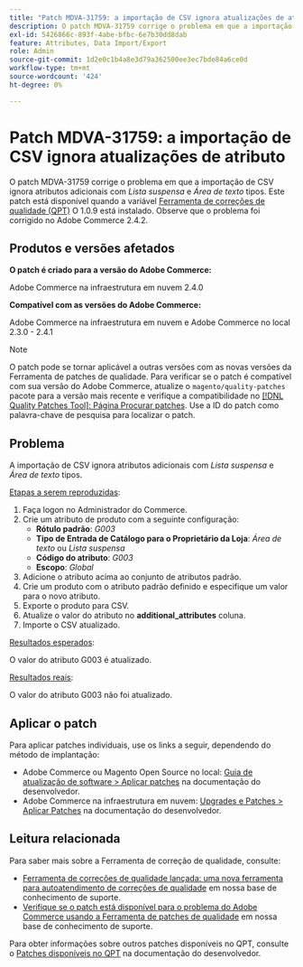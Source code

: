 ```yaml
---
title: "Patch MDVA-31759: a importação de CSV ignora atualizações de atributo"
description: O patch MDVA-31759 corrige o problema em que a importação de CSV ignora atributos adicionais com os tipos *Suspenso* e *Área de texto*. Este patch está disponível quando a [Ferramenta de correções de qualidade (QPT)](/help/announcements/adobe-commerce-announcements/magento-quality-patches-released-new-tool-to-self-serve-quality-patches.md) 1.0.9 está instalada. Observe que o problema foi corrigido no Adobe Commerce 2.4.2.
exl-id: 5426866c-893f-4abe-bfbc-6e7b30dd8dab
feature: Attributes, Data Import/Export
role: Admin
source-git-commit: 1d2e0c1b4a8e3d79a362500ee3ec7bde84a6ce0d
workflow-type: tm+mt
source-wordcount: '424'
ht-degree: 0%

---
```


# Patch MDVA-31759: a importação de CSV ignora atualizações de atributo

O patch MDVA-31759 corrige o problema em que a importação de CSV ignora atributos adicionais com *Lista suspensa* e *Área de texto* tipos. Este patch está disponível quando a variável [Ferramenta de correções de qualidade (QPT)](/help/announcements/adobe-commerce-announcements/magento-quality-patches-released-new-tool-to-self-serve-quality-patches.md) O 1.0.9 está instalado. Observe que o problema foi corrigido no Adobe Commerce 2.4.2.

## Produtos e versões afetados

**O patch é criado para a versão do Adobe Commerce:**

Adobe Commerce na infraestrutura em nuvem 2.4.0

**Compatível com as versões do Adobe Commerce:**

Adobe Commerce na infraestrutura em nuvem e Adobe Commerce no local 2.3.0 - 2.4.1

>[!NOTE]
>
>O patch pode se tornar aplicável a outras versões com as novas versões da Ferramenta de patches de qualidade. Para verificar se o patch é compatível com sua versão do Adobe Commerce, atualize o `magento/quality-patches` pacote para a versão mais recente e verifique a compatibilidade no [[!DNL Quality Patches Tool]: Página Procurar patches](https://devdocs.magento.com/quality-patches/tool.html#patch-grid). Use a ID do patch como palavra-chave de pesquisa para localizar o patch.

## Problema

A importação de CSV ignora atributos adicionais com *Lista suspensa* e *Área de texto* tipos.

<u>Etapas a serem reproduzidas</u>:

1. Faça logon no Administrador do Commerce.
1. Crie um atributo de produto com a seguinte configuração:
   * **Rótulo padrão**: *G003*
   * **Tipo de Entrada de Catálogo para o Proprietário da Loja**: *Área de texto* ou *Lista suspensa*
   * **Código do atributo**: *G003*
   * **Escopo**: *Global*
1. Adicione o atributo acima ao conjunto de atributos padrão.
1. Crie um produto com o atributo padrão definido e especifique um valor para o novo atributo.
1. Exporte o produto para CSV.
1. Atualize o valor do atributo no **additional\_attributes** coluna.
1. Importe o CSV atualizado.

<u>Resultados esperados</u>:

O valor do atributo G003 é atualizado.

<u>Resultados reais</u>:

O valor do atributo G003 não foi atualizado.

## Aplicar o patch

Para aplicar patches individuais, use os links a seguir, dependendo do método de implantação:

* Adobe Commerce ou Magento Open Source no local: [Guia de atualização de software > Aplicar patches](https://devdocs.magento.com/guides/v2.4/comp-mgr/patching/mqp.html) na documentação do desenvolvedor.
* Adobe Commerce na infraestrutura em nuvem: [Upgrades e Patches > Aplicar Patches](https://devdocs.magento.com/cloud/project/project-patch.html) na documentação do desenvolvedor.

## Leitura relacionada

Para saber mais sobre a Ferramenta de correção de qualidade, consulte:

* [Ferramenta de correções de qualidade lançada: uma nova ferramenta para autoatendimento de correções de qualidade](/help/announcements/adobe-commerce-announcements/magento-quality-patches-released-new-tool-to-self-serve-quality-patches.md) em nossa base de conhecimento de suporte.
* [Verifique se o patch está disponível para o problema do Adobe Commerce usando a Ferramenta de patches de qualidade](/help/support-tools/patches-available-in-qpt-tool/check-patch-for-magento-issue-with-magento-quality-patches.md) em nossa base de conhecimento de suporte.

Para obter informações sobre outros patches disponíveis no QPT, consulte o [Patches disponíveis no QPT](https://devdocs.magento.com/quality-patches/tool.html#patch-grid) na documentação do desenvolvedor.
